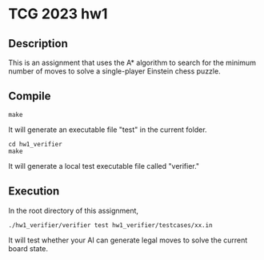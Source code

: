 # TCG 2023 hw1
## Description
This is an assignment that uses the A* algorithm to search for the minimum number of moves to solve a single-player Einstein chess puzzle.

## Compile
```
make
```
It will generate an executable file "test" in the current folder.

```
cd hw1_verifier
make
```
It will generate a local test executable file called "verifier."

## Execution
In the root directory of this assignment,
```
./hw1_verifier/verifier test hw1_verifier/testcases/xx.in 
```
It will test whether your AI can generate legal moves to solve the current board state.
